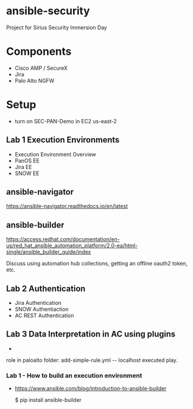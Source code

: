 # ansible-security
Project for Sirius Security  Immersion Day

# Components
* Cisco AMP / SecureX
* Jira
* Palo Alto NGFW

# Setup
* turn on SEC-PAN-Demo in EC2 us-east-2

## Lab 1 Execution Environments
* Execution Environment Overview
* PanOS EE
* Jira EE
* SNOW EE

## ansible-navigator
https://ansible-navigator.readthedocs.io/en/latest

## ansible-builder
https://access.redhat.com/documentation/en-us/red_hat_ansible_automation_platform/2.0-ea/html-single/ansible_builder_guide/index


Discuss using automation hub collections, getting an offline oauth2 token, etc.


## Lab 2 Authentication
* Jira Authentication
* SNOW Authentiaction
* AC REST Authentication

## Lab 3 Data Interpretation in AC using plugins
* 


role in paloalto folder: add-simple-rule.yml -- localhost executed play.



### Lab 1 - How to build an execution environment
* https://www.ansible.com/blog/introduction-to-ansible-builder

    $ pip install ansible-builder
    

